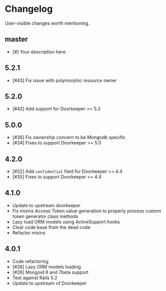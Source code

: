 # Changelog

User-visible changes worth mentioning.

## master

- [#] Your description here

## 5.2.1

- [#43] Fix issue with polymorphic resource owner

## 5.2.0

- [#42] Add support for Doorkeeper >= 5.2

## 5.0.0

- [#36] Fix ownership concern to be Mongodb specific
- [#34] Fixes to support Doorkeeper >= 5.0

## 4.2.0

- [#32] Add `confidential` field for Doorkeeper >= 4.4
- [#35] Fixes to support Doorkeeper >= 4.4

## 4.1.0

- Update to upstream doorkeeper
- Fix mixins Access Token value generation to properly process custom
  token generator class methods
- Lazy load ORM models using ActiveSupport hooks
- Clear code base from the dead code
- Refactor mixins

## 4.0.1

- Code refactoring
- [#26] Lazy ORM models loading
- [#28] Mongoid 6 and 7beta support
- Test against Rails 5.2
- Update to upstream of Doorkeeper
